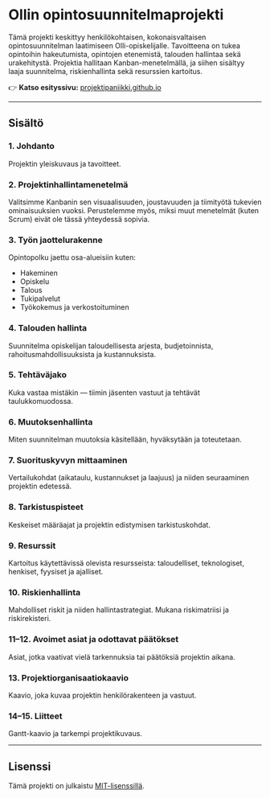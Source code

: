 # Ollin opintosuunnitelmaprojekti

Tämä projekti keskittyy henkilökohtaisen, kokonaisvaltaisen opintosuunnitelman laatimiseen Olli-opiskelijalle. Tavoitteena on tukea opintoihin hakeutumista, opintojen etenemistä, talouden hallintaa sekä urakehitystä. Projektia hallitaan Kanban-menetelmällä, ja siihen sisältyy laaja suunnitelma, riskienhallinta sekä resurssien kartoitus.

👉 **Katso esityssivu:** [projektipaniikki.github.io](https://projektipaniikki.github.io)

---

## Sisältö

### 1. Johdanto  
Projektin yleiskuvaus ja tavoitteet.

### 2. Projektinhallintamenetelmä  
Valitsimme Kanbanin sen visuaalisuuden, joustavuuden ja tiimityötä tukevien ominaisuuksien vuoksi. Perustelemme myös, miksi muut menetelmät (kuten Scrum) eivät ole tässä yhteydessä sopivia.

### 3. Työn jaottelurakenne  
Opintopolku jaettu osa-alueisiin kuten:
- Hakeminen
- Opiskelu
- Talous
- Tukipalvelut
- Työkokemus ja verkostoituminen

### 4. Talouden hallinta  
Suunnitelma opiskelijan taloudellisesta arjesta, budjetoinnista, rahoitusmahdollisuuksista ja kustannuksista.

### 5. Tehtäväjako  
Kuka vastaa mistäkin — tiimin jäsenten vastuut ja tehtävät taulukkomuodossa.

### 6. Muutoksenhallinta  
Miten suunnitelman muutoksia käsitellään, hyväksytään ja toteutetaan.

### 7. Suorituskyvyn mittaaminen  
Vertailukohdat (aikataulu, kustannukset ja laajuus) ja niiden seuraaminen projektin edetessä.

### 8. Tarkistuspisteet  
Keskeiset määräajat ja projektin edistymisen tarkistuskohdat.

### 9. Resurssit  
Kartoitus käytettävissä olevista resursseista: taloudelliset, teknologiset, henkiset, fyysiset ja ajalliset.

### 10. Riskienhallinta  
Mahdolliset riskit ja niiden hallintastrategiat. Mukana riskimatriisi ja riskirekisteri.

### 11–12. Avoimet asiat ja odottavat päätökset  
Asiat, jotka vaativat vielä tarkennuksia tai päätöksiä projektin aikana.

### 13. Projektiorganisaatiokaavio  
Kaavio, joka kuvaa projektin henkilörakenteen ja vastuut.

### 14–15. Liitteet  
Gantt-kaavio ja tarkempi projektikuvaus.

---

## Lisenssi

Tämä projekti on julkaistu [MIT-lisenssillä](LICENSE).

